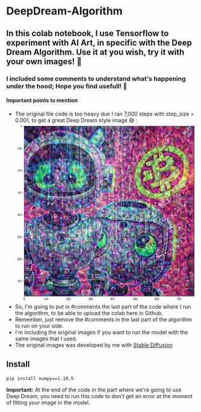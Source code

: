 # DeepDream-Algorithm

## In this colab notebook, I use Tensorflow to experiment with AI Art, in specific with the Deep Dream Algorithm. Use it at you wish, try it with your own images! 🙂
 
### I included some comments to understand what's happening under the hood; Hope you find usefull! 🙌

#### Important points to mention

- The original file code is too heavy due I ran 7,000 steps with step_size = 0.001, to get a great Deep Dream style image 😅 :
![This is an Image](https://raw.githubusercontent.com/LaloGarces/DeepDream-Algorithm/main/Pictures/Final%20Results%20Image.png)
- So, I'm going to put in #comments the last part of the code where I run the algorithm, to be able to upload the colab here in Github.
- Remember, just remove the #comments in the last part of the algorithm to run on your side. 
- I'm including the original images if you want to run the model with the same images that I used. 
- The original images was developed by me with [Stable Diffusion](https://github.com/CompVis/stable-diffusion)

## Install

```
pip install numpy==1.19.5
```

**Important:** At the end of the code in the part where we're going to use Deep Dream, you need to run this code to don't get en error at the moment of fitting your image in the model. 
